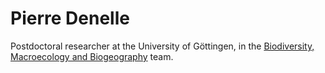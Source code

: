 # Pierre Denelle

Postdoctoral researcher at the University of Göttingen, in the [Biodiversity, Macroecology and Biogeography](https://www.uni-goettingen.de/en/128741.html) team.
